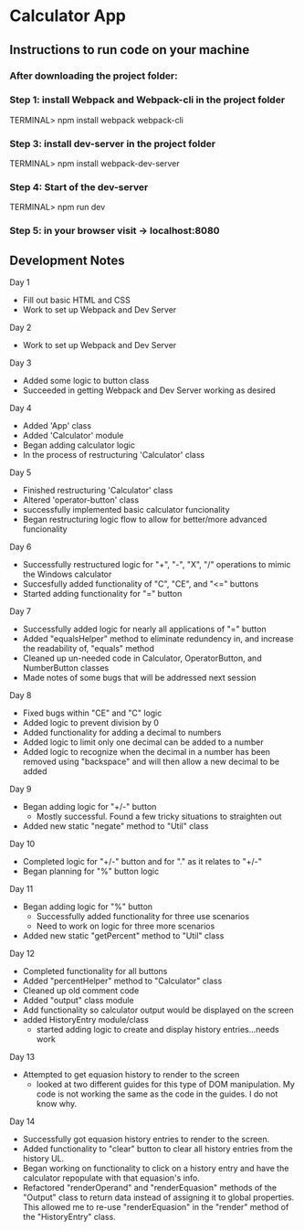 # Calculator App

## Instructions to run code on your machine

### After downloading the project folder:

### Step 1: install Webpack and Webpack-cli in the project folder

TERMINAL> npm install webpack webpack-cli

### Step 3: install dev-server in the project folder

TERMINAL> npm install webpack-dev-server

### Step 4: Start of the dev-server

TERMINAL> npm run dev

### Step 5: in your browser visit -> localhost:8080

## Development Notes

Day 1

- Fill out basic HTML and CSS
- Work to set up Webpack and Dev Server

Day 2

- Work to set up Webpack and Dev Server

Day 3

- Added some logic to button class
- Succeeded in getting Webpack and Dev Server working as desired

Day 4

- Added 'App' class
- Added 'Calculator' module
- Began adding calculator logic
- In the process of restructuring 'Calculator' class

Day 5

- Finished restructuring 'Calculator' class
- Altered 'operator-button' class
- successfully implemented basic calculator funcionality
- Began restructuring logic flow to allow for better/more advanced funcionality

Day 6

- Successfully restructured logic for "+", "-", "X", "/" operations to mimic the Windows calculator
- Succesfully added functionality of "C", "CE", and "<=" buttons
- Started adding functionality for "=" button

Day 7

- Successfully added logic for nearly all applications of "=" button
- Added "equalsHelper" method to eliminate redundency in, and increase the readability of, "equals" method
- Cleaned up un-needed code in Calculator, OperatorButton, and NumberButton classes
- Made notes of some bugs that will be addressed next session

Day 8

- Fixed bugs within "CE" and "C" logic
- Added logic to prevent division by 0
- Added functionality for adding a decimal to numbers
- Added logic to limit only one decimal can be added to a number
- Added logic to recognize when the decimal in a number has been removed using "backspace" and will then allow a new decimal to be added

Day 9

- Began adding logic for "+/-" button
  - Mostly successful. Found a few tricky situations to straighten out
- Added new static "negate" method to "Util" class

Day 10

- Completed logic for "+/-" button and for "." as it relates to "+/-"
- Began planning for "%" button logic

Day 11

- Began adding logic for "%" button
  - Successfully added functionality for three use scenarios
  - Need to work on logic for three more scenarios
- Added new static "getPercent" method to "Util" class

Day 12

- Completed functionality for all buttons
- Added "percentHelper" method to "Calculator" class
- Cleaned up old comment code
- Added "output" class module
- Add functionality so calculator output would be displayed on the screen
- added HistoryEntry module/class
  - started adding logic to create and display history entries...needs work

Day 13

- Attempted to get equasion history to render to the screen
  - looked at two different guides for this type of DOM manipulation. My code is not working the same as the code in the guides. I do not know why.

Day 14

- Successfully got equasion history entries to render to the screen.
- Added functionality to "clear" button to clear all history entries from the history UL.
- Began working on functionality to click on a history entry and have the calculator repopulate with that equasion's info.
- Refactored "renderOperand" and "renderEquasion" methods of the "Output" class to return data instead of assigning it to global properties. This allowed me to re-use "renderEquasion" in the "render" method of the "HistoryEntry" class.
